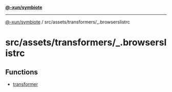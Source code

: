 [**@-xun/symbiote**](../../../../README.md)

***

[@-xun/symbiote](../../../../README.md) / src/assets/transformers/\_.browserslistrc

# src/assets/transformers/\_.browserslistrc

## Functions

- [transformer](functions/transformer.md)
